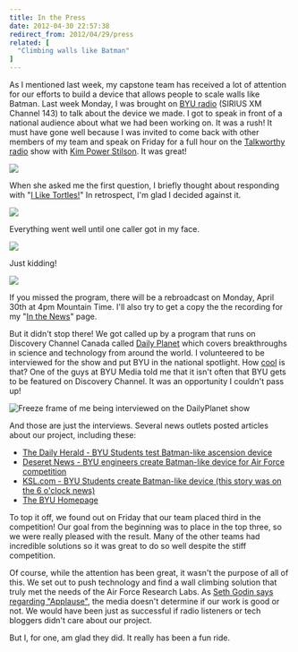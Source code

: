 ```yaml
---
title: In the Press
date: 2012-04-30 22:57:38
redirect_from: 2012/04/29/press
related: [
  "Climbing walls like Batman"
]
---
```


As I mentioned last week, my capstone team has received a lot of attention for our efforts to build a device that allows people to scale walls like Batman. Last week Monday, I was brought on [BYU radio](http://www.byuradio.org/about) (SIRIUS XM Channel 143) to talk about the device we made. I got to speak in front of a national audience about what we had been working on. It was a rush! It must have gone well because I was invited to come back with other members of my team and speak on Friday for a full hour on the <a href="http://bluebirdsisterhood.wordpress.com/2012/04/27/scale-fortress-walls-like-batman-on-the-talkworthy-radio-show/">Talkworthy radio</a> show with <a href="http://www.facebook.com/kimpowerstilson" title="She has over 2000 Facebook friends, but who's counting?">Kim Power Stilson</a>. It was great!

<img src="/assets/images/bryanradio.jpg" />

When she asked me the first question, I briefly thought about responding with "[I Like Tortles!][1]" In retrospect, I'm glad I decided against it.

 [1]: http://www.youtube.com/watch?v=CMNry4PE93Y "I Like Tortles!"

<img src="/assets/images/bryanradio2.jpg" />

Everything went well until one caller got in my face.

<img src="/assets/images/angrybryanradio.jpg" />

Just kidding!

<img src="/assets/images/teamradio.jpg" />

If you missed the program, there will be a rebroadcast on Monday, April 30th at 4pm Mountain Time. I'll also try to get a copy the the recording for my "[In the News][2]" page.

 [2]: https://bryanbraun.com/news

But it didn't stop there! We got called up by a program that runs on Discovery Channel Canada called [Daily Planet](https://web.archive.org/web/20120510040430/http://www.discoverychannel.ca/Showpage.aspx?sid=13287) which covers breakthroughs in science and technology from around the world. I volunteered to be interviewed for the show and put BYU in the national spotlight. How <a href="https://twitter.com/DailyPlanet/status/195296047327752193">cool</a> is that? One of the guys at BYU Media told me that it isn't often that BYU gets to be featured on Discovery Channel. It was an opportunity I couldn't pass up!

<img alt="Freeze frame of me being interviewed on the DailyPlanet show" src="/assets/images/Discovery2.jpg" title="Our footage starts at about 4:45." />

And those are just the interviews. Several news outlets posted articles about our project, including these:

* [The Daily Herald - BYU Students test Batman-like ascension device](http://www.heraldextra.com/news/local/education/college/byu-students-test-batman-like-ascension-device/article_a854d343-f6cf-5e90-91b9-9982021c316d.html)
* [Deseret News - BYU engineers create Batman-like device for Air Force competition](http://www.deseretnews.com/article/765568569/Photo-gallery-BYU-engineers-create-Batman-like-device-for-Air-Force-competition.html)
* [KSL.com - BYU Students create Batman-like device (this story was on the 6 o'clock news)](http://www.ksl.com/?nid=148&sid=20030381)
* [The BYU Homepage](http://news.byu.edu/archive12-apr-batmancapstone.aspx)

To top it off, we found out on Friday that our team placed third in the competition! Our goal from the beginning was to place in the top three, so we were really pleased with the result. Many of the other teams had incredible solutions so it was great to do so well despite the stiff competition.

Of course, while the attention has been great, it wasn't the purpose of all of this. We set out to push technology and find a wall climbing solution that truly met the needs of the Air Force Research Labs. As <a href="http://sethgodin.typepad.com/seths_blog/2012/04/dont-expect-applause.html" title="Dont Expect Applause">Seth Godin says regarding "Applause"</a>, the media doesn't determine if our work is good or not. We would have been just as successful if radio listeners or tech bloggers didn't care about our project.

But I, for one, am glad they did. It really has been a fun ride.
